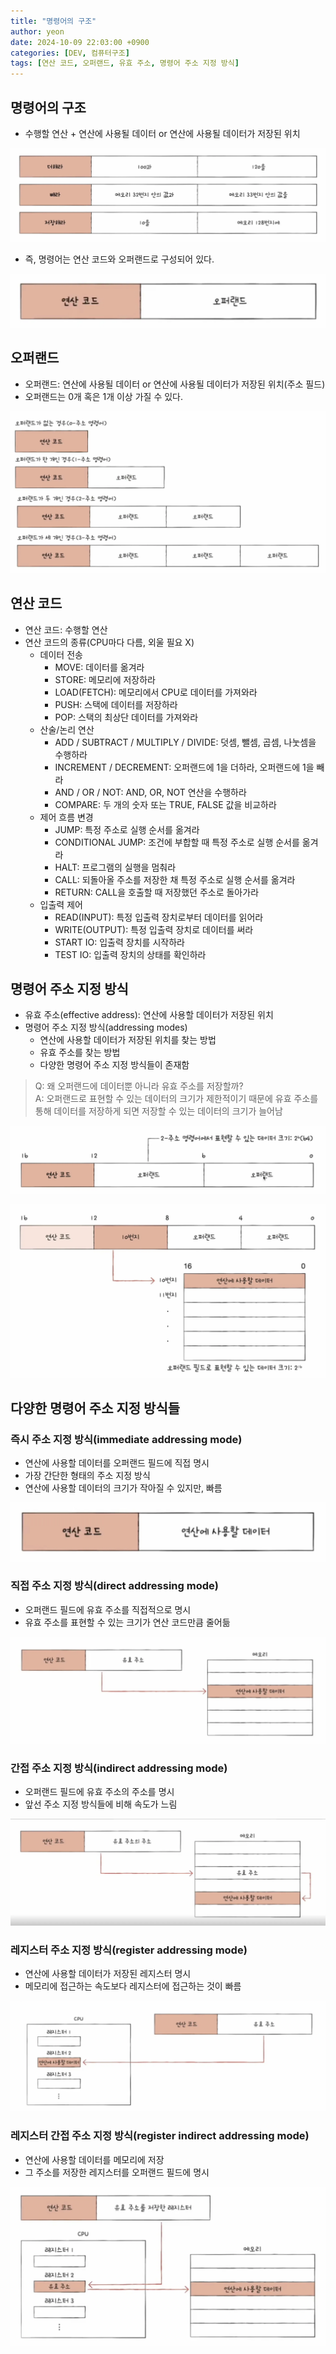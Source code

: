 ```yaml
---
title: "명령어의 구조"
author: yeon
date: 2024-10-09 22:03:00 +0900
categories: [DEV, 컴퓨터구조]
tags: [연산 코드, 오퍼랜드, 유효 주소, 명령어 주소 지정 방식]
---
```


## 명령어의 구조

- 수행할 연산 + 연산에 사용될 데이터 or 연산에 사용될 데이터가 저장된 위치

![alt text](/assets/img/컴퓨터구조/명령어의구조/image.png)

- 즉, 명령어는 연산 코드와 오퍼랜드로 구성되어 있다.

![alt text](/assets/img/컴퓨터구조/명령어의구조/image-1.png)

## 오퍼랜드

- 오퍼랜드: 연산에 사용될 데이터 or 연산에 사용될 데이터가 저장된 위치(주소 필드)
- 오퍼랜드는 0개 혹은 1개 이상 가질 수 있다.

![alt text](/assets/img/컴퓨터구조/명령어의구조/image-2.png)

## 연산 코드

- 연산 코드: 수행할 연산
- 연산 코드의 종류(CPU마다 다름, 외울 필요 X)
    - 데이터 전송
        - MOVE: 데이터를 옮겨라
        - STORE: 메모리에 저장하라
        - LOAD(FETCH): 메모리에서 CPU로 데이터를 가져와라
        - PUSH: 스택에 데이터를 저장하라
        - POP: 스택의 최상단 데이터를 가져와라
    - 산술/논리 연산
        - ADD / SUBTRACT / MULTIPLY / DIVIDE: 덧셈, 뺄셈, 곱셈, 나눗셈을 수행하라
        - INCREMENT / DECREMENT: 오퍼랜드에 1을 더하라, 오퍼랜드에 1을 빼라
        - AND / OR / NOT: AND, OR, NOT 연산을 수행하라
        - COMPARE: 두 개의 숫자 또는 TRUE, FALSE 값을 비교하라
    - 제어 흐름 변경
        - JUMP: 특정 주소로 실행 순서를 옮겨라
        - CONDITIONAL JUMP: 조건에 부합할 때 특정 주소로 실행 순서를 옮겨라
        - HALT: 프로그램의 실행을 멈춰라
        - CALL: 되돌아올 주소를 저장한 채 특정 주소로 실행 순서를 옮겨라
        - RETURN: CALL을 호출할 때 저장했던 주소로 돌아가라
    - 입출력 제어
        - READ(INPUT): 특정 입출력 장치로부터 데이터를 읽어라
        - WRITE(OUTPUT): 특정 입출력 장치로 데이터를 써라
        - START IO: 입출력 장치를 시작하라
        - TEST IO: 입출력 장치의 상태를 확인하라

## 명령어 주소 지정 방식

- 유효 주소(effective address): 연산에 사용할 데이터가 저장된 위치
- 명령어 주소 지정 방식(addressing modes)
    - 연산에 사용할 데이터가 저장된 위치를 찾는 방법
    - 유효 주소를 찾는 방법
    - 다양한 명령어 주소 지정 방식들이 존재함

> Q: 왜 오퍼랜드에 데이터뿐 아니라 유효 주소를 저장할까?   
A: 오퍼랜드로 표현할 수 있는 데이터의 크기가 제한적이기 때문에 유효 주소를 통해 데이터를 저장하게 되면 저장할 수 있는 데이터의 크기가 늘어남

![alt text](/assets/img/컴퓨터구조/명령어의구조/image-3.png)

![alt text](/assets/img/컴퓨터구조/명령어의구조/image-4.png)

## 다양한 명령어 주소 지정 방식들

### 즉시 주소 지정 방식(immediate addressing mode)

- 연산에 사용할 데이터를 오퍼랜드 필드에 직접 명시
- 가장 간단한 형태의 주소 지정 방식
- 연산에 사용할 데이터의 크기가 작아질 수 있지만, 빠름

![alt text](/assets/img/컴퓨터구조/명령어의구조/image-5.png)

### 직접 주소 지정 방식(direct addressing mode)

- 오퍼랜드 필드에 유효 주소를 직접적으로 명시
- 유효 주소를 표현할 수 있는 크기가 연산 코드만큼 줄어듦

![alt text](/assets/img/컴퓨터구조/명령어의구조/image-6.png)

### 간접 주소 지정 방식(indirect addressing mode)

- 오퍼랜드 필드에 유효 주소의 주소를 명시
- 앞선 주소 지정 방식들에 비해 속도가 느림

![alt text](/assets/img/컴퓨터구조/명령어의구조/image-7.png)

### 레지스터 주소 지정 방식(register addressing mode)

- 연산에 사용할 데이터가 저장된 레지스터 명시
- 메모리에 접근하는 속도보다 레지스터에 접근하는 것이 빠름

![alt text](/assets/img/컴퓨터구조/명령어의구조/image-8.png)

### 레지스터 간접 주소 지정 방식(register indirect addressing mode)

- 연산에 사용할 데이터를 메모리에 저장
- 그 주소를 저장한 레지스터를 오퍼랜드 필드에 명시

![alt text](/assets/img/컴퓨터구조/명령어의구조/image-9.png)